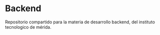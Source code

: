 # Backend
Repositorio compartido para la materia de desarrollo backend, del instituto tecnologico de mérida.
